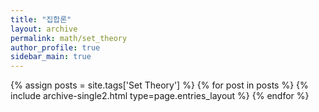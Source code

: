 ```yaml
---
title: "집합론"
layout: archive
permalink: math/set_theory
author_profile: true
sidebar_main: true
---
```



{% assign posts = site.tags['Set Theory'] %}
{% for post in posts %} {% include archive-single2.html type=page.entries_layout %} {% endfor %}